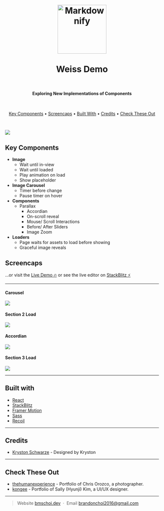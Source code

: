 <h1 align="center">
  <br>
  <a href="https://react-v6g1bq.stackblitz.io/"><img src="https://cdn.bmschoi.dev/weiss/weisslogo.jpg" alt="Markdownify" width="160"></a>
  <br>
  <br>
  Weiss Demo
  <br>
  <br>
</h1>

<h4 align="center">Exploring New Implementations of Components</h4>
<br>

<p align="center">
  <a href="#key-components">Key Components</a> •
  <a href="#screencaps">Screencaps</a> •
  <a href="#built-with">Built With</a> •
  <a href="#credits">Credits</a> •
  <a href="#check-these-out">Check These Out</a>
</p>
<br>

![](https://cdn.bmschoi.dev/weiss/weiss%20demo%20-%20scroll%20through.gif)

## Key Components

- **Image**
  - Wait until in-view
  - Wait until loaded
  - Play animation on load
  - Show placeholder
- **Image Carousel**
  - Timer before change
  - Pause timer on hover
- **Components**
  - Parallax
    - Accordian
    - On-scroll reveal
    - Mouse/ Scroll Interactions
    - Before/ After Sliders
    - Image Zoom
- **Loaders**
  - Page waits for assets to load before showing
  - Graceful image reveals

## Screencaps

...or visit the [Live Demo 🔥](https://react-v6g1bq.stackblitz.io/) or see the live editor on [StackBlitz ⚡️](https://stackblitz.com/edit/react-v6g1bq)

---

#### **Carousel**

![](https://cdn.bmschoi.dev/weiss/weiss%20demo%20-%20carousel.gif)

#### **Section 2 Load**

![](https://cdn.bmschoi.dev/weiss/weiss%20demo%20-%20section%202.gif)

#### **Accordian**

![](https://cdn.bmschoi.dev/weiss/weiss%20demo%20-%20accordian.gif)

#### **Section 3 Load**

![](https://cdn.bmschoi.dev/weiss/weiss%20demo%20-%20section%203.gif)

---

## Built with

- [React](https://github.com/facebook/react)
- [StackBlitz](https://stackblitz.com/)
- [Framer Motion](https://github.com/framer/motion)
- [Sass](https://github.com/sass/node-sass)
- [Recoil](https://github.com/facebookexperimental/Recoil)

---

## Credits

- [Kryston Schwarze](krystonschwarze.com) - Designed by Kryston

---

## Check These Out

- [thehumanexperience](https://github.com/awesomechoi11/thehumanexperience) - Portfolio of Chris Orozco, a photographer.
- [kongee](https://kongee.info/) - Portfolio of Sally (Hyunji) Kim, a UI/UX designer.

---

> Website [bmschoi.dev](https://bmschoi.dev) &nbsp;&middot;&nbsp;
> Email [brandonchoi2016@gmail.com](mailto:brandonchoi2016@gmail.com)
